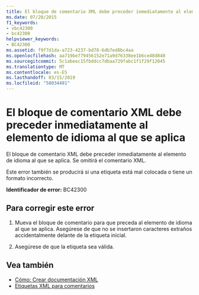 ```yaml
---
title: El bloque de comentario XML debe preceder inmediatamente al elemento de idioma al que se aplica
ms.date: 07/20/2015
f1_keywords:
- vbc42300
- bc42300
helpviewer_keywords:
- BC42300
ms.assetid: f9f7d1da-a723-4237-bd78-6db7ed8bc4aa
ms.openlocfilehash: aa719be779456152e71a9d76338ee1b6ce48d840
ms.sourcegitcommit: 5c1abeec15fbddcc7dbaa729fabc1f1f29f12045
ms.translationtype: MT
ms.contentlocale: es-ES
ms.lasthandoff: 03/15/2019
ms.locfileid: "58034491"
---
```

# <a name="xml-comment-block-must-immediately-precede-the-language-element-to-which-it-applies"></a>El bloque de comentario XML debe preceder inmediatamente al elemento de idioma al que se aplica
El bloque de comentario XML debe preceder inmediatamente al elemento de idioma al que se aplica. Se omitirá el comentario XML.  
  
 Este error también se producirá si una etiqueta está mal colocada o tiene un formato incorrecto.  
  
 **Identificador de error:** BC42300  
  
## <a name="to-correct-this-error"></a>Para corregir este error  
  
1.  Mueva el bloque de comentario para que preceda al elemento de idioma al que se aplica. Asegúrese de que no se insertaron caracteres extraños accidentalmente delante de la etiqueta inicial.  
  
2.  Asegúrese de que la etiqueta sea válida.  
  
## <a name="see-also"></a>Vea también

- [Cómo: Crear documentación XML](../../visual-basic/programming-guide/program-structure/how-to-create-xml-documentation.md)
- [Etiquetas XML para comentarios](../../visual-basic/language-reference/xmldoc/index.md)
